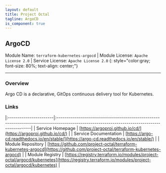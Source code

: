 ```yaml
---
layout: default
title: Project Octal
tagline: ArgoCD
is_component: true
---
```


## ArgoCD
Module Name: `terraform-kubernetes-argocd` | Module License: `Apache License 2.0` | Service License: `Apache License 2.0`
{: style="color:gray; font-size: 80%; text-align: center;"}

---

### Overview

Argo CD is a declarative, GitOps continuous delivery tool for Kubernetes. 

### Links

|:-----------------------|:-----------------------------------------------------------------------------------------------------------------------------------------------|
| Service Homepage       | [https://argoproj.github.io/cd/](https://argoproj.github.io/cd/)                                                                               |
| Service Documentation  | [https://argo-cd.readthedocs.io/en/stable/](https://argo-cd.readthedocs.io/en/stable/)                                                         |
| Module Repository      | [https://github.com/project-octal/terraform-kubernetes-argocd](https://github.com/project-octal/terraform-kubernetes-argocd)                   |
| Module Registry        | [https://registry.terraform.io/modules/project-octal/argocd/kubernetes](https://registry.terraform.io/modules/project-octal/argocd/kubernetes) |